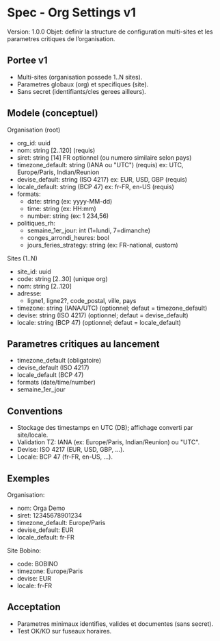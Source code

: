 # Spec - Org Settings v1

Version: 1.0.0
Objet: definir la structure de configuration multi-sites et les parametres critiques de l’organisation.

## Portee v1
- Multi-sites (organisation possede 1..N sites).
- Parametres globaux (org) et specifiques (site).
- Sans secret (identifiants/cles gerees ailleurs).

## Modele (conceptuel)
Organisation (root)
- org_id: uuid
- nom: string [2..120] (requis)
- siret: string [14] FR optionnel (ou numero similaire selon pays)
- timezone_default: string (IANA ou "UTC") (requis) ex: UTC, Europe/Paris, Indian/Reunion
- devise_default: string (ISO 4217) ex: EUR, USD, GBP (requis)
- locale_default: string (BCP 47) ex: fr-FR, en-US (requis)
- formats:
  - date: string (ex: yyyy-MM-dd)
  - time: string (ex: HH:mm)
  - number: string (ex: 1 234,56)
- politiques_rh:
  - semaine_1er_jour: int (1=lundi, 7=dimanche)
  - conges_arrondi_heures: bool
  - jours_feries_strategy: string (ex: FR-national, custom)

Sites (1..N)
- site_id: uuid
- code: string [2..30] (unique org)
- nom: string [2..120]
- adresse:
  - ligne1, ligne2?, code_postal, ville, pays
- timezone: string (IANA/UTC) (optionnel; defaut = timezone_default)
- devise: string (ISO 4217) (optionnel; defaut = devise_default)
- locale: string (BCP 47) (optionnel; defaut = locale_default)

## Parametres critiques au lancement
- timezone_default (obligatoire)
- devise_default (ISO 4217)
- locale_default (BCP 47)
- formats (date/time/number)
- semaine_1er_jour

## Conventions
- Stockage des timestamps en UTC (DB); affichage converti par site/locale.
- Validation TZ: IANA (ex: Europe/Paris, Indian/Reunion) ou "UTC".
- Devise: ISO 4217 (EUR, USD, GBP, ...).
- Locale: BCP 47 (fr-FR, en-US, ...).

## Exemples
Organisation:
- nom: Orga Demo
- siret: 12345678901234
- timezone_default: Europe/Paris
- devise_default: EUR
- locale_default: fr-FR

Site Bobino:
- code: BOBINO
- timezone: Europe/Paris
- devise: EUR
- locale: fr-FR

## Acceptation
- Parametres minimaux identifies, valides et documentes (sans secret).
- Test OK/KO sur fuseaux horaires.
